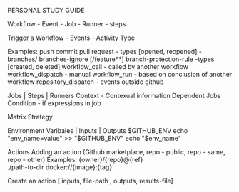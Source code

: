 PERSONAL STUDY GUIDE

Workflow - Event - Job - Runner - steps

Trigger a Workflow - Events - Activity Type

Examples:
  push commit
  pull request - types [opened, reopened] - branches/ branches-ignore [/feature**]
  branch-protection-rule -types [created, deleted]
  workflow_call - called by another workflow
  workflow_dispatch - manual
  workflow_run - based on conclusion of another workflow
  repository_dispatch - events outside github

Jobs | Steps | Runners
  Context - Contexual information
  Dependent Jobs
  Condition - if expressions in job

Matrix Strategy

Environment Varibales | Inputs | Outputs
  $GITHUB_ENV
  echo "env_name=value" >> "$GITHUB_ENV"
  echo "$env_name" 


Actions 
  Adding an action (Github marketplace, repo - public, repo - same, repo - other)
    Examples:
      {owner}/{repo}@{ref}  
      ./path-to-dir 
      docker://{image}:{tag}
  
  Create an action [ inputs, file-path , outputs, results-file]






